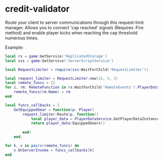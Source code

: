 # credit-validator

Route your client to server communications through this request-limit manager. Allows you to connect 'cap reached' signals (Requires :Fire method) and enable player kicks when reaching the cap threshold numerous times.

Example:
```lua
local rs = game:GetService('ReplicatedStorage')
local sss = game:GetService('ServerScriptService')

local RequestLimiter = require(sss:WaitForChild('RequestLimiter'))

local request_limiter = RequestLimiter.new(15, 5, 2)
local remote_funcs = {}
for i, rm: RemoteFunction in rs:WaitForChild('RemoteEvents').PlayerData.FromClient:GetChildren() do
	remote_funcs[rm.Name] = rm
end

local funcs_callbacks = {
	GetEquippedGear = function(p: Player)
		request_limiter:Route(p, function()
			local player_data = PlayerDataService.GetPlayerDataInstance(p)
			return player_data:EquippedGears()
			
		end)
	end,

for k, v in pairs(remote_funcs) do
	v.OnServerInvoke = funcs_callbacks[k]
end
